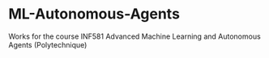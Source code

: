 # ML-Autonomous-Agents
Works for the course INF581 Advanced Machine Learning and Autonomous Agents (Polytechnique)

